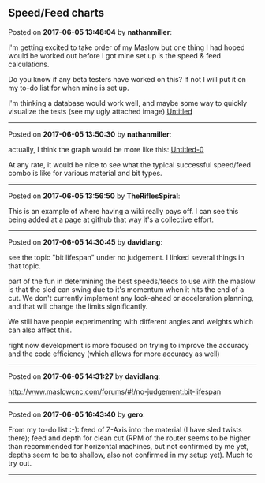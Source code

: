 ## Speed/Feed charts
Posted on **2017-06-05 13:48:04** by **nathanmiller**:

I'm getting excited to take order of my Maslow but one thing I had hoped would be worked out before I got mine set up is the speed & feed calculations. 

Do you know if any beta testers have worked on this? If not I will put it on my to-do list for when mine is set up. 

I'm thinking a database would work well, and maybe some way to quickly visualize the tests (see my ugly attached image) [Untitled](//muut.com/u/maslowcnc/s2/:maslowcnc:UmkB:untitled.png.jpg)

---

Posted on **2017-06-05 13:50:30** by **nathanmiller**:

actually, I think the graph would be more like this:  [Untitled-0](//muut.com/u/maslowcnc/s2/:maslowcnc:OkgZ:file_0untitled.png.jpg) 

At any rate, it would be nice to see what the typical successful speed/feed combo is like for various material and bit types.

---

Posted on **2017-06-05 13:56:50** by **TheRiflesSpiral**:

This is an example of where having a wiki really pays off. I can see this being added at a page at github that way it's a collective effort.

---

Posted on **2017-06-05 14:30:45** by **davidlang**:

see the topic "bit lifespan" under no judgement. I linked several things in that topic.



part of the fun in determining the best speeds/feeds to use with the maslow is that the sled can swing due to it's momentum when it hits the end of a cut. We don't currently implement any look-ahead or acceleration planning, and that will change the limits significantly.



We still have people experimenting with different angles and weights which can also affect this.



right now development is more focused on trying to improve the accuracy and the code efficiency (which allows for more accuracy as well)

---

Posted on **2017-06-05 14:31:27** by **davidlang**:

http://www.maslowcnc.com/forums/#!/no-judgement:bit-lifespan

---

Posted on **2017-06-05 16:43:40** by **gero**:

From my to-do list :-): feed of Z-Axis into the material (I have sled twists there); feed and depth for clean cut (RPM of the router seems to be higher than recommended for horizontal machines, but not confirmed by me yet, depths seem to be to shallow, also not confirmed in my setup yet). Much to try out.

---

